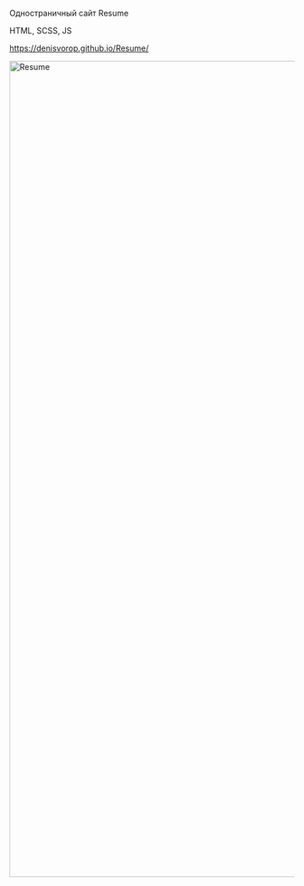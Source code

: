 Одностраничный сайт Resume

HTML, SCSS, JS

https://denisvorop.github.io/Resume/

<img width="1440" alt="Resume" src="https://user-images.githubusercontent.com/95316053/164319326-65df3a2e-b61e-450e-b136-1e1a93ac3530.png">
